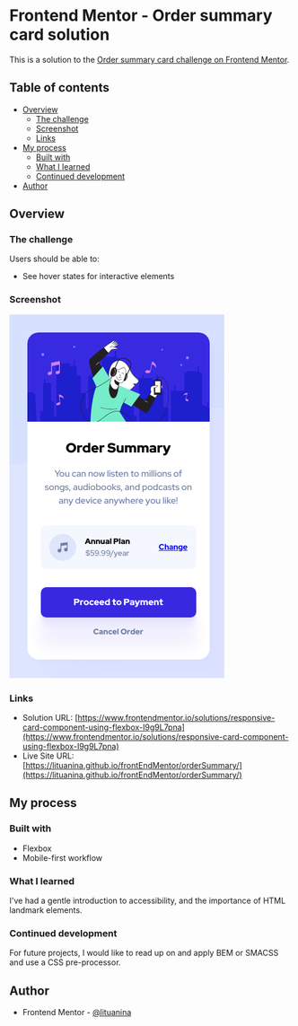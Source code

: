 # Frontend Mentor - Order summary card solution

This is a solution to the [Order summary card challenge on Frontend Mentor](https://www.frontendmentor.io/challenges/order-summary-component-QlPmajDUj).

## Table of contents

- [Overview](#overview)
  - [The challenge](#the-challenge)
  - [Screenshot](#screenshot)
  - [Links](#links)
- [My process](#my-process)
  - [Built with](#built-with)
  - [What I learned](#what-i-learned)
  - [Continued development](#continued-development)
- [Author](#author)



## Overview

### The challenge

Users should be able to:

- See hover states for interactive elements

### Screenshot

![screenshot](./mobile-screen.png)

### Links

- Solution URL: [https://www.frontendmentor.io/solutions/responsive-card-component-using-flexbox-I9g9L7pna](https://www.frontendmentor.io/solutions/responsive-card-component-using-flexbox-I9g9L7pna)
- Live Site URL: [https://lituanina.github.io/frontEndMentor/orderSummary/](https://lituanina.github.io/frontEndMentor/orderSummary/)

## My process

### Built with

- Flexbox
- Mobile-first workflow

### What I learned

I've had a gentle introduction to accessibility, and the importance of HTML landmark elements.


### Continued development

For future projects, I would like to read up on and apply BEM or SMACSS and use a CSS pre-processor.

## Author

- Frontend Mentor - [@lituanina](https://www.frontendmentor.io/profile/lituanina)
